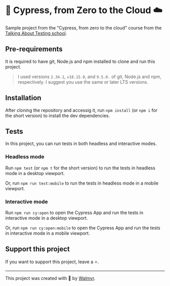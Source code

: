 # 🌲 Cypress, from Zero to the Cloud ☁️

Sample project from the "Cypress, from zero to the cloud" course from the [Talking About Testing school](https://udemy.com/user/walmyr).

## Pre-requirements

It is required to have git, Node.js and npm installed to clone and run this project.

> I used versions `2.34.1`, `v18.15.0`, and `9.5.0.` of git, Node.js and npm, respectively. I suggest you use the same or later LTS versions.

## Installation

After cloning the repository and accessig it, run `npm install` (or `npm i` for the short version) to install the dev dependencies.

## Tests

In this project, you can run tests in both headless and interactive modes.

### Headless mode

Run `npm test` (or `npm t` for the short version) to run the tests in headless mode in a desktop viewport.

Or, run `npm run test:mobile` to run the tests in headless mode in a mobile viewport.

### Interactive mode

Run `npm run cy:open` to open the Cypress App and run the tests in interactive mode in a desktop viewport.

Or, run `npm run cy:open:mobile` to open the Cypress App and run the tests in interactive mode in a mobile viewport.

## Support this project

If you want to support this project, leave a ⭐.

___

This project was created with 💚 by [Walmyr](https://walmyr.dev).